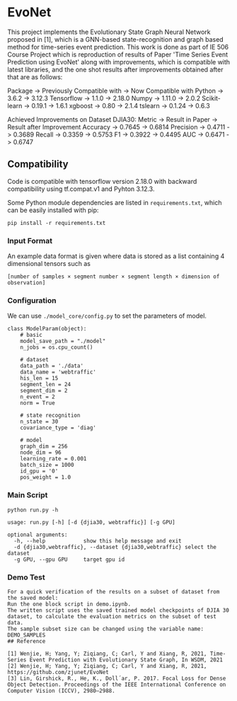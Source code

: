 # EvoNet
This project implements the Evolutionary State Graph Neural Network proposed in [1], which is a GNN-based state-recognition and graph based method for time-series event prediction. This work is done as part of IE 506 Course Project which is reproduction of results of Paper 'Time Series Event Prediction using EvoNet' along with improvements, which is compatible with latest libraries, and the one shot results after improvements obtained after that are as follows:

Package -> Previously Compatible with -> Now Compatible with
Python -> 3.6.2 ->  3.12.3
Tensorflow ->  1.1.0 ->  2.18.0
Numpy ->  1.11.0 -> 2.0.2
Scikit-learn ->  0.19.1 -> 1.6.1
xgboost -> 0.80 -> 2.1.4
tslearn -> 0.1.24 -> 0.6.3

Achieved Improvements on Dataset DJIA30:
Metric -> Result in Paper -> Result after Improvement
Accuracy -> 0.7645 -> 0.6814
Precision -> 0.4711 -> 0.3689
Recall -> 0.3359 -> 0.5753
F1 -> 0.3922 -> 0.4495
AUC -> 0.6471 -> 0.6747

## Compatibility

Code is compatible with tensorflow version 2.18.0 with backward compatibility using tf.compat.v1 and Pyhton 3.12.3.

Some Python module dependencies are listed in `requirements.txt`, which can be easily installed with pip:

```
pip install -r requirements.txt
```

### Input Format 

An example data format is given where data is stored as a list containing 4 dimensional tensors such as
 
`[number of samples × segment number × segment length × dimension of observation]`


### Configuration
We can use `./model_core/config.py` to set the parameters of model.

```
class ModelParam(object):
    # basic
    model_save_path = "./model"
    n_jobs = os.cpu_count()

    # dataset
    data_path = './data'
    data_name = 'webtraffic'
    his_len = 15
    segment_len = 24
    segment_dim = 2
    n_event = 2
    norm = True

    # state recognition
    n_state = 30
    covariance_type = 'diag'

    # model
    graph_dim = 256
    node_dim = 96
    learning_rate = 0.001
    batch_size = 1000
    id_gpu = '0'
    pos_weight = 1.0
```


### Main Script

```
python run.py -h

usage: run.py [-h] [-d {djia30, webtraffic}] [-g GPU]

optional arguments:
  -h, --help            show this help message and exit
  -d {djia30,webtraffic}, --dataset {djia30,webtraffic} select the dataset
  -g GPU, --gpu GPU     target gpu id
```

### Demo Test

```
For a quick verification of the results on a subset of dataset from the saved model:
Run the one block script in demo.ipynb.
The written script uses the saved trained model checkpoints of DJIA 30 dataset, to calculate the evaluation metrics on the subset of test data. 
The sample subset size can be changed using the variable name: DEMO_SAMPLES
## Reference

[1] Wenjie, H; Yang, Y; Ziqiang, C; Carl, Y and Xiang, R, 2021, Time-Series Event Prediction with Evolutionary State Graph, In WSDM, 2021
[2] Wenjie, H; Yang, Y; Ziqiang, C; Carl, Y and Xiang, R, 2021, https://github.com/zjunet/EvoNet
[3] Lin, Girshick, R., He, K., Doll´ar, P. 2017. Focal Loss for Dense Object Detection. Proceedings of the IEEE International Conference on Computer Vision (ICCV), 2980–2988.